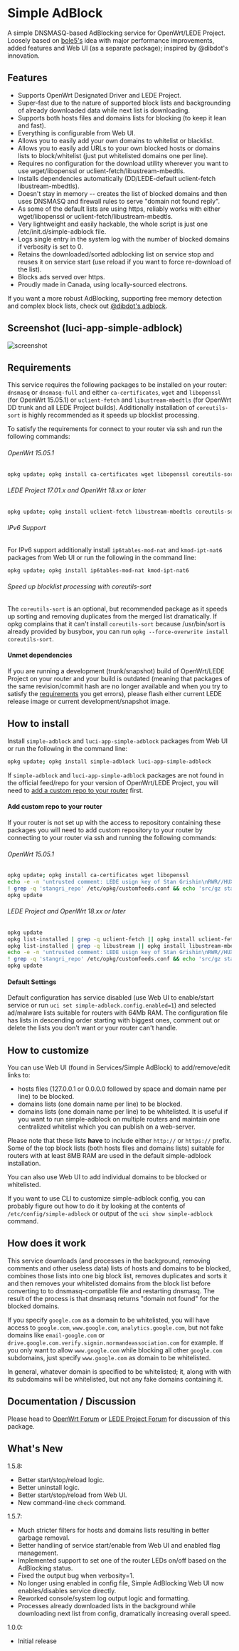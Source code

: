 # Simple AdBlock
A simple DNSMASQ-based AdBlocking service for OpenWrt/LEDE Project. Loosely based on [bole5's](https://forum.openwrt.org/profile.php?id=45571) idea with major performance improvements, added features and Web UI (as a separate package); inspired by @dibdot's innovation.

## Features
- Supports OpenWrt Designated Driver and LEDE Project.
- Super-fast due to the nature of supported block lists and backgrounding of already downloaded data while next list is downloading.
- Supports both hosts files and domains lists for blocking (to keep it lean and fast).
- Everything is configurable from Web UI.
- Allows you to easily add your own domains to whitelist or blacklist.
- Allows you to easily add URLs to your own blocked hosts or domains lists to block/whitelist (just put whitelisted domains one per line).
- Requires no configuration for the download utility wherever you want to use wget/libopenssl or uclient-fetch/libustream-mbedtls.
- Installs dependencies automatically (DD/LEDE-default uclient-fetch libustream-mbedtls).
- Doesn't stay in memory -- creates the list of blocked domains and then uses DNSMASQ and firewall rules to serve "domain not found reply".
- As some of the default lists are using https, reliably works with either wget/libopenssl or uclient-fetch/libustream-mbedtls.
- Very lightweight and easily hackable, the whole script is just one /etc/init.d/simple-adblock file.
- Logs single entry in the system log with the number of blocked domains if verbosity is set to 0.
- Retains the downloaded/sorted adblocking list on service stop and reuses it on service start (use reload if you want to force re-download of the list).
- Blocks ads served over https.
- Proudly made in Canada, using locally-sourced electrons.

If you want a more robust AdBlocking, supporting free memory detection and complex block lists, check out [@dibdot's adblock](https://github.com/openwrt/packages/tree/master/net/adblock/files).


## Screenshot (luci-app-simple-adblock)
![screenshot](https://raw.githubusercontent.com/stangri/openwrt_packages/master/screenshots/simple-adblock/screenshot04.png "screenshot")


## Requirements
This service requires the following packages to be installed on your router: ```dnsmasq``` or ```dnsmasq-full``` and either ```ca-certificates```, ```wget``` and ```libopenssl``` (for OpenWrt 15.05.1) or ```uclient-fetch``` and ```libustream-mbedtls``` (for OpenWrt DD trunk and all LEDE Project builds). Additionally installation of ```coreutils-sort``` is highly recommended as it speeds up blocklist processing.

To satisfy the requirements for connect to your router via ssh and run the following commands:
###### OpenWrt 15.05.1
```sh
opkg update; opkg install ca-certificates wget libopenssl coreutils-sort dnsmasq
```

###### LEDE Project 17.01.x and OpenWrt 18.xx or later
```sh
opkg update; opkg install uclient-fetch libustream-mbedtls coreutils-sort dnsmasq
```

###### IPv6 Support
For IPv6 support additionally install ```ip6tables-mod-nat``` and ```kmod-ipt-nat6``` packages from Web UI or run the following in the command line:
```sh
opkg update; opkg install ip6tables-mod-nat kmod-ipt-nat6
```

###### Speed up blocklist processing with coreutils-sort
The ```coreutils-sort``` is an optional, but recommended package as it speeds up sorting and removing duplicates from the merged list dramatically. If opkg complains that it can't install ```coreutils-sort``` because /usr/bin/sort is already provided by busybox, you can run ```opkg --force-overwrite install coreutils-sort```.


#### Unmet dependencies
If you are running a development (trunk/snapshot) build of OpenWrt/LEDE Project on your router and your build is outdated (meaning that packages of the same revision/commit hash are no longer available and when you try to satisfy the [requirements](#requirements) you get errors), please flash either current LEDE release image or current development/snapshot image.


## How to install
Install ```simple-adblock``` and  ```luci-app-simple-adblock``` packages from Web UI or run the following in the command line:
```sh
opkg update; opkg install simple-adblock luci-app-simple-adblock
```

If ```simple-adblock``` and  ```luci-app-simple-adblock``` packages are not found in the official feed/repo for your version of OpenWrt/LEDE Project, you will need to [add a custom repo to your router](#add-custom-repo-to-your-router) first.


#### Add custom repo to your router
If your router is not set up with the access to repository containing these packages you will need to add custom repository to your router by connecting to your router via ssh and running the following commands:

###### OpenWrt 15.05.1
```sh
opkg update; opkg install ca-certificates wget libopenssl
echo -e -n 'untrusted comment: LEDE usign key of Stan Grishin\nRWR//HUXxMwMVnx7fESOKO7x8XoW4/dRidJPjt91hAAU2L59mYvHy0Fa\n' > /tmp/stangri-repo.pub && opkg-key add /tmp/stangri-repo.pub
! grep -q 'stangri_repo' /etc/opkg/customfeeds.conf && echo 'src/gz stangri_repo https://raw.githubusercontent.com/stangri/openwrt-repo/master' >> /etc/opkg/customfeeds.conf
opkg update
```

###### LEDE Project and OpenWrt 18.xx or later
```sh
opkg update
opkg list-installed | grep -q uclient-fetch || opkg install uclient-fetch
opkg list-installed | grep -q libustream || opkg install libustream-mbedtls
echo -e -n 'untrusted comment: LEDE usign key of Stan Grishin\nRWR//HUXxMwMVnx7fESOKO7x8XoW4/dRidJPjt91hAAU2L59mYvHy0Fa\n' > /tmp/stangri-repo.pub && opkg-key add /tmp/stangri-repo.pub
! grep -q 'stangri_repo' /etc/opkg/customfeeds.conf && echo 'src/gz stangri_repo https://raw.githubusercontent.com/stangri/openwrt-repo/master' >> /etc/opkg/customfeeds.conf
opkg update
```


#### Default Settings
Default configuration has service disabled (use Web UI to enable/start service or run ```uci set simple-adblock.config.enabled=1```) and selected ad/malware lists suitable for routers with 64Mb RAM. The configuration file has lists in descending order starting with biggest ones, comment out or delete the lists you don't want or your router can't handle.


## How to customize
You can use Web UI (found in Services/Simple AdBlock) to add/remove/edit links to:
- hosts files (127.0.0.1 or 0.0.0.0 followed by space and domain name per line) to be blocked.
- domains lists (one domain name per line) to be blocked.
- domains lists (one domain name per line) to be whitelisted. It is useful if you want to run simple-adblock on multiple routers and maintain one centralized whitelist which you can publish on a web-server.

Please note that these lists **have** to include either ```http://``` or ```https://``` prefix. Some of the top block lists (both hosts files and domains lists) suitable for routers with at least 8MB RAM are used in the default simple-adblock installation.

You can also use Web UI to add individual domains to be blocked or whitelisted.

If you want to use CLI to customize simple-adblock config, you can probably figure out how to do it by looking at the contents of ```/etc/config/simple-adblock``` or output of the ```uci show simple-adblock``` command.

## How does it work
This service downloads (and processes in the background, removing comments and other useless data) lists of hosts and domains to be blocked, combines those lists into one big block list, removes duplicates and sorts it and then removes your whitelisted domains from the block list before converting to to dnsmasq-compatible file and restarting dnsmasq. The result of the process is that dnsmasq returns "domain not found" for the blocked domains.

If you specify ```google.com``` as a domain to be whitelisted, you will have access to ```google.com```, ```www.google.com```, ```analytics.google.com```, but not fake domains like ```email-google.com``` or ```drive.google.com.verify.signin.normandeassociation.com``` for example. If you only want to allow ```www.google.com``` while blocking all other ```google.com``` subdomains, just specify ```www.google.com``` as domain to be whitelisted.

In general, whatever domain is specified to be whitelisted; it, along with with its subdomains will be whitelisted, but not any fake domains containing it.

## Documentation / Discussion
Please head to [OpenWrt Forum](https://forum.openwrt.org/viewtopic.php?pid=307950) or [LEDE Project Forum](https://forum.lede-project.org/t/simple-adblock-fast-lean-and-fully-uci-luci-configurable-adblocking/1327/) for discussion of this package.

## What's New
1.5.8:
- Better start/stop/reload logic.
- Better uninstall logic.
- Better start/stop/reload from Web UI.
- New command-line ```check``` command.

1.5.7:
- Much stricter filters for hosts and domains lists resulting in better garbage removal.
- Better handling of service start/enable from Web UI and enabled flag management.
- Implemented support to set one of the router LEDs on/off based on the AdBlocking status.
- Fixed the output bug when verbosity=1.
- No longer using enabled in config file, Simple AdBlocking Web UI now enables/disables service directly.
- Reworked console/system log output logic and formatting.
- Processes already downloaded lists in the background while downloading next list from config, dramatically increasing overall speed.

1.0.0:
- Initial release
